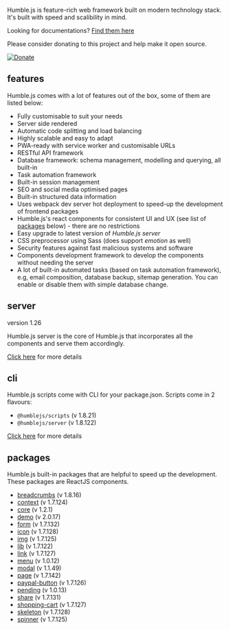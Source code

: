 Humble.js is feature-rich web framework built on modern technology stack. It's built with speed and scalibility in mind.

Looking for documentations? [Find them here](/docs)

Please consider donating to this project and help make it open source.

[![Donate](https://gdl.muflihun.com/donate.png?v2)](https://www.paypal.me/zuhd/100)

## features

Humble.js comes with a lot of features out of the box, some of them are listed below:

* Fully customisable to suit your needs
* Server side rendered
* Automatic code splitting and load balancing
* Highly scalable and easy to adapt
* PWA-ready with service worker and customisable URLs
* RESTful API framework
* Database framework: schema management, modelling and querying, all built-in
* Task automation framework
* Built-in session management
* SEO and social media optimised pages
* Built-in structured data information
* Uses webpack dev server hot deployment to speed-up the development of frontend packages
* Humble.js's react components for consistent UI and UX (see list of [packages](/#packages) below) - there are no restrictions
* Easy upgrade to latest version of _Humble.js server_
* CSS preprocessor using Sass (does support _emotion_ as well)
* Security features against fast malicious systems and software
* Components development framework to develop the components without needing the server
* A lot of built-in automated tasks (based on task automation framework), e.g, email composition, database backup, sitemap generation. You can enable or disable them with simple database change.

## server

version 1.26

Humble.js server is the core of Humble.js that incorporates all the components and serve them accordingly.

[Click here](/server) for more details

## cli

Humble.js scripts come with CLI for your package.json. Scripts come in 2 flavours:

* `@humblejs/scripts` (v 1.8.21)
* `@humblejs/server` (v 1.8.122)

[Click here](/cli) for more details

## packages

Humble.js built-in packages that are helpful to speed up the development. These packages are ReactJS components.


 * [breadcrumbs](/pkg/breadcrumbs) (v 1.8.16)
 * [context](/pkg/context) (v 1.7.124)
 * [core](/pkg/core) (v 1.2.1)
 * [demo](/pkg/demo) (v 2.0.17)
 * [form](/pkg/form) (v 1.7.132)
 * [icon](/pkg/icon) (v 1.7.128)
 * [img](/pkg/img) (v 1.7.125)
 * [lib](/pkg/lib) (v 1.7.122)
 * [link](/pkg/link) (v 1.7.127)
 * [menu](/pkg/menu) (v 1.0.12)
 * [modal](/pkg/modal) (v 1.1.49)
 * [page](/pkg/page) (v 1.7.142)
 * [paypal-button](/pkg/paypal-button) (v 1.7.126)
 * [pending](/pkg/pending) (v 1.0.13)
 * [share](/pkg/share) (v 1.7.131)
 * [shopping-cart](/pkg/shopping-cart) (v 1.7.127)
 * [skeleton](/pkg/skeleton) (v 1.7.128)
 * [spinner](/pkg/spinner) (v 1.7.125)
